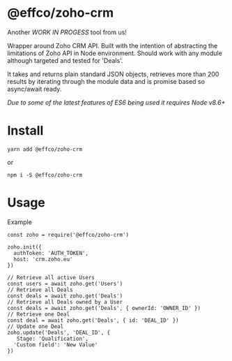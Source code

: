 # @effco/zoho-crm

Another _WORK IN PROGESS_ tool from us!

Wrapper around Zoho CRM API. Built with the intention of abstracting the
limitations of Zoho API in Node environment. Should work with any module
although targeted and tested for 'Deals'.

It takes and returns plain standard JSON objects, retrieves more than 200
results by iterating through the module data and is promise based so async/await
ready.

_Due to some of the latest features of ES6 being used it requires Node v8.6+_

# Install

```
yarn add @effco/zoho-crm
```

or

```
npm i -S @effco/zoho-crm
```

# Usage

Example

```
const zoho = require('@effco/zoho-crm')

zoho.init({
  authToken: 'AUTH_TOKEN',
  host: 'crm.zoho.eu'
})

// Retrieve all active Users
const users = await zoho.get('Users')
// Retrieve all Deals
const deals = await zoho.get('Deals')
// Retrieve all Deals owned by a User
const deals = await zoho.get('Deals', { ownerId: 'OWNER_ID' })
// Retrieve one Deal
const deal = await zoho.get('Deals', { id: 'DEAL_ID' })
// Update one Deal
zoho.update('Deals', 'DEAL_ID', {
   Stage: 'Qualification',
  'Custom field': 'New Value'
})
```
